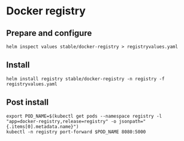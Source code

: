 # Docker registry

## Prepare and configure
```
helm inspect values stable/docker-registry > registryvalues.yaml
```

## Install
```
helm install registry stable/docker-registry -n registry -f registryvalues.yaml
```

## Post install
```
export POD_NAME=$(kubectl get pods --namespace registry -l "app=docker-registry,release=registry" -o jsonpath="{.items[0].metadata.name}")
kubectl -n registry port-forward $POD_NAME 8080:5000
```